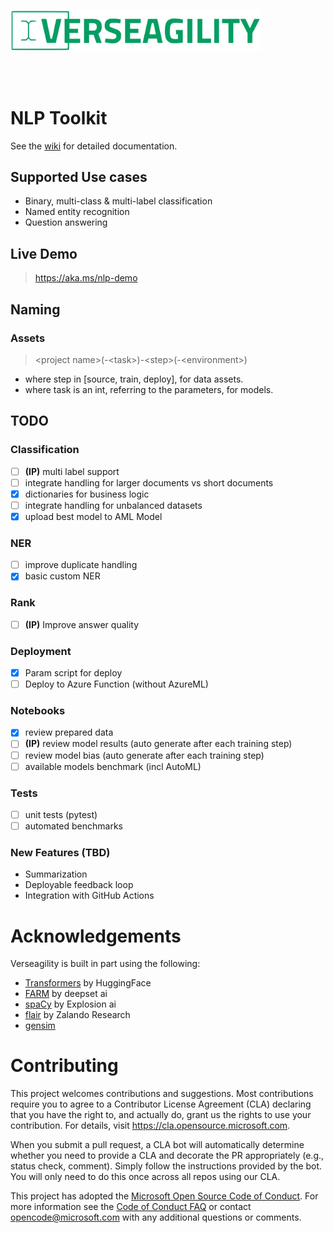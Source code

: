 <img src="demo/logo.png" width="400" align="center"><br><br><br><br>

# NLP Toolkit

See the [wiki](https://dev.azure.com/DAISolutions/KnowledgeMining/_wiki/wikis) for detailed documentation.

## Supported Use cases
- Binary, multi-class & multi-label classification
- Named entity recognition
- Question answering

## Live Demo
> https://aka.ms/nlp-demo

## Naming
### Assets
> \<project name\>(-\<task\>)-\<step\>(-\<environment\>)
- where step in [source, train, deploy], for data assets.
- where task is an int, referring to the parameters, for models.

## TODO
### Classification
- [ ] **(IP)** multi label support
- [ ] integrate handling for larger documents vs short documents
- [x] dictionaries for business logic
- [ ] integrate handling for unbalanced datasets
- [x] upload best model to AML Model
### NER
- [ ] improve duplicate handling
- [x] basic custom NER
### Rank
- [ ] **(IP)** Improve answer quality
### Deployment
- [x] Param script for deploy
- [ ] Deploy to Azure Function (without AzureML)
### Notebooks
- [x] review prepared data
- [ ] **(IP)** review model results (auto generate after each training step)
- [ ] review model bias (auto generate after each training step)
- [ ] available models benchmark (incl AutoML)
### Tests
- [ ] unit tests (pytest)
- [ ] automated benchmarks
### New Features (TBD)
- Summarization
- Deployable feedback loop
- Integration with GitHub Actions

# Acknowledgements
Verseagility is built in part using the following:
- [Transformers](https://github.com/huggingface/pytorch-transformers) by HuggingFace
- [FARM](https://github.com/deepset-ai/FARM/) by deepset ai
- [spaCy](https://github.com/explosion/spaCy/) by Explosion ai
- [flair](https://github.com/flairNLP/flair/) by Zalando Research
- [gensim](https://radimrehurek.com/gensim/)

# Contributing
This project welcomes contributions and suggestions.  Most contributions require you to agree to a
Contributor License Agreement (CLA) declaring that you have the right to, and actually do, grant us
the rights to use your contribution. For details, visit https://cla.opensource.microsoft.com.

When you submit a pull request, a CLA bot will automatically determine whether you need to provide
a CLA and decorate the PR appropriately (e.g., status check, comment). Simply follow the instructions
provided by the bot. You will only need to do this once across all repos using our CLA.

This project has adopted the [Microsoft Open Source Code of Conduct](https://opensource.microsoft.com/codeofconduct/).
For more information see the [Code of Conduct FAQ](https://opensource.microsoft.com/codeofconduct/faq/) or
contact [opencode@microsoft.com](mailto:opencode@microsoft.com) with any additional questions or comments.
